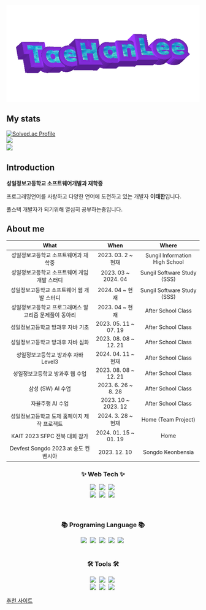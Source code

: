 <div align="center">
  <img src="https://github.com/TaehanLee07/TaehanLee07/blob/main/text.gif" />
</div>

## My  stats
  [![Solved.ac Profile](http://mazassumnida.wtf/api/v2/generate_badge?boj=rlwjdtmgus1)](https://solved.ac/rlwjdtmgus1/)
  <br>
  <img height="150em" src="https://github-readme-stats.vercel.app/api?username=TaehanLee07&show_icons=true&theme=tokyonight">
  <br>
  <img height="200em" src="https://github-readme-stats.vercel.app/api/top-langs/?username=TaehanLee07&layout=compact&bg_color=30,e96443,904e95&title_color=fff&text_color=fff">


## Introduction
<p><strong>성일정보고등학교 소프트웨어개발과 재학중</strong></p>
<p>프로그래밍언어를 사랑하고 다양한 언어에 도전하고 있는 개발자 <strong>이태한</strong>입니다.</p>
<p>풀스택 개발자가 되기위해 열심히 공부하는중입니다.</p>

## About me
| What | When | Where |
|:--------:|:--------:|:--------:|
| 성일정보고등학교 소프트웨어과 재학중 | 2023. 03. 2 ~ 현재 | Sungil Information High School |
| 성일정보고등학교 소프트웨어 게임 개발 스터디 | 2023. 03 ~ 2024. 04 | Sungil Software Study (SSS) |
| 성일정보고등학교 소프트웨어 웹 개발 스터디 | 2024. 04 ~ 현재| Sungil Software Study (SSS) |
| 성일정보고등학교 프로그래머스 알고리즘 문제풀이 동아리 | 2023. 04 ~ 현재 | After School Class |
| 성일정보고등학교 방과후 자바 기초 | 2023. 05. 11 ~ 07. 19 | After School Class |
| 성일정보고등학교 방과후 자바 심화 | 2023. 08. 08 ~ 12. 21 | After School Class |
| 성일정보고등학교 방과후 자바 Level3 | 2024. 04. 11 ~ 현재 | After School Class |
| 성일정보고등학교 방과후 웹 수업 | 2023. 08. 08 ~ 12. 21 | After School Class |
| 삼성 (SW) AI 수업 | 2023. 6. 26 ~ 8. 28 | After School Class |
| 자율주행 AI 수업 | 2023. 10 ~ 2023. 12 | After School Class |
| 성일정보고등학교 도제 홈페이지 제작 프로젝트 | 2024. 3. 28 ~ 현재| Home (Team Project) |
| KAIT 2023 SFPC 전북 대회 참가 | 2024. 01. 15 ~ 01. 19 | Home |
| Devfest Songdo 2023 at 송도 컨벤시아 | 2023. 12. 10 | Songdo Keonbensia |

</div>
<h3 align="center">✨ Web Tech ✨</h3>
<div align="center">
  <img src="https://img.shields.io/badge/jquery-%230769AD.svg?style=for-the-badge&logo=jquery&logoColor=white" />&nbsp
  <img src="https://img.shields.io/badge/javascript-F7DF1E.svg?style=for-the-badge&logo=javascript&logoColor=20232a" />&nbsp
  <img src="https://img.shields.io/badge/html5-E34F26.svg?style=for-the-badge&logo=html5&logoColor=white" />&nbsp
</div>

<div align="center">
  <img src="https://img.shields.io/badge/python-3670A0?style=for-the-badge&logo=python&logoColor=ffdd54" />&nbsp
  <img src="https://img.shields.io/badge/Pug-FFF?style=for-the-badge&logo=pug&logoColor=A86454" />&nbsp
  <img src="https://img.shields.io/badge/css3-1572B6.svg?style=for-the-badge&logo=css3&logoColor=white" />&nbsp
</div>

<br>
<br>

<h3 align="center">📚 Programing Language 📚</h3>
<div align="center">
  <img src="https://img.shields.io/badge/lua-%232C2D72.svg?style=for-the-badge&logo=lua&logoColor=white" />&nbsp
  <img src="https://img.shields.io/badge/java-%23ED8B00.svg?style=for-the-badge&logo=openjdk&logoColor=white" />&nbsp
  <img src="https://img.shields.io/badge/c%23-%23239120.svg?style=for-the-badge&logo=csharp&logoColor=white" />&nbsp
  <img src="https://img.shields.io/badge/python-3670A0?style=for-the-badge&logo=python&logoColor=ffdd54" />&nbsp
  <img src="https://img.shields.io/badge/c++-%2300599C.svg?style=for-the-badge&logo=c%2B%2B&logoColor=white"/>&nbsp
</div>


<br>

<h3 align="center">🛠 Tools 🛠</h3>
<div align="center">
  <img src="https://img.shields.io/badge/git-F05033.svg?style=for-the-badge&logo=git&logoColor=white" />&nbsp
  <img src="https://img.shields.io/badge/github-181717.svg?style=for-the-badge&logo=github&logoColor=white" />&nbsp
  <img src="https://img.shields.io/badge/Notion-F3F3F3.svg?style=for-the-badge&logo=notion&logoColor=black" />&nbsp
</div>

<div align="center">
  <img src="https://img.shields.io/badge/VSCode-2C2C32.svg?style=for-the-badge&logo=visual-studio-code&logoColor=22ABF3" />&nbsp
  <img src="https://img.shields.io/badge/unity-%23000000.svg?style=for-the-badge&logo=unity&logoColor=white" />&nbsp
  <img src="https://img.shields.io/badge/Oracle-F80000?style=for-the-badge&logo=oracle&logoColor=white" />&nbsp
</div>

[추천 사이트](https://yozm.wishket.com/magazine/)
